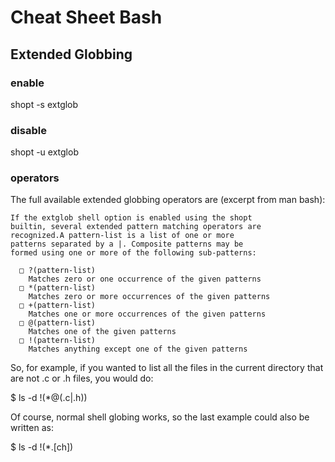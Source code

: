 # Cheat Sheet Bash

## Extended Globbing
### enable
shopt -s extglob
### disable
shopt -u extglob
### operators
The full available extended globbing operators are (excerpt
from man bash):

    If the extglob shell option is enabled using the shopt
    builtin, several extended pattern matching operators are
    recognized.A pattern-list is a list of one or more
    patterns separated by a |. Composite patterns may be
    formed using one or more of the following sub-patterns:
   
      □ ?(pattern-list)
        Matches zero or one occurrence of the given patterns
      □ *(pattern-list)
        Matches zero or more occurrences of the given patterns
      □ +(pattern-list)
        Matches one or more occurrences of the given patterns
      □ @(pattern-list)
        Matches one of the given patterns
      □ !(pattern-list)
        Matches anything except one of the given patterns

So, for example, if you wanted to list all the files in the
current directory that are not .c or .h files, you would do:

$ ls -d !(*@(.c|.h))

Of course, normal shell globing works, so the last example
could also be written as:

$ ls -d !(*.[ch])

